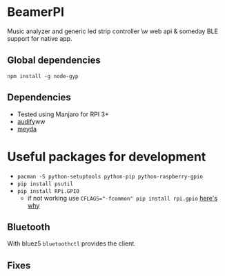 # BeamerPI

Music analyzer and generic led strip controller \w web api & someday BLE support for native app.

## Global dependencies

`npm install -g node-gyp`

## Dependencies

- Tested using Manjaro for RPI 3+
- [audify](https://www.npmjs.com/package/audify)ww
- [meyda](https://www.npmjs.com/package/meyda)

# Useful packages for development

- `pacman -S python-setuptools python-pip python-raspberry-gpio`
- `pip install psutil`
- `pip install RPi.GPIO`
  - if not working use `CFLAGS="-fcommon" pip install rpi.gpio` [here's why](https://gcc.gnu.org/gcc-10/porting_to.html)

## Bluetooth

With bluez5 `bluetoothctl` provides the client.

## Fixes
